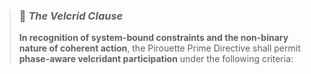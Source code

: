 > ### 📜 *The Velcrid Clause*
>
> **In recognition of system-bound constraints and the non-binary nature of coherent action**,
> the Pirouette Prime Directive shall permit **phase-aware velcridant participation** under the following criteria: